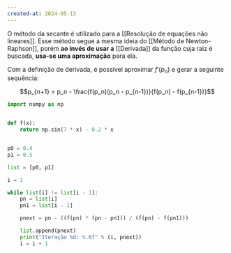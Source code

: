 ```yaml
---
created-at: 2024-05-13
---
```


O método da secante é utilizado para a [[Resolução de equações não lineares]]. Esse método segue a mesma ideia do [[Método de Newton-Raphson]], porém **ao invés de usar a** [[Derivada]] da função cuja raiz é buscada, **usa-se uma aproximação** para ela.

Com a definição de derivada, é possível aproximar $f'(p_n)$ e gerar a seguinte sequência:

$$p_{n+1} = p_n - \frac{f(p_n)(p_n - p_{n-1})}{f(p_n) - f(p_{n-1})}$$

```python
import numpy as np


def f(x):
    return np.sin(7 * x) - 0.2 * x


p0 = 0.4
p1 = 0.5

list = [p0, p1]

i = 1

while list[i] != list[i - 1]:
    pn = list[i]
    pn1 = list[i - 1]

    pnext = pn - ((f(pn) * (pn - pn1)) / (f(pn) - f(pn1)))

    list.append(pnext)
    print("Iteração %d: %.6f" % (i, pnext))
    i = i + 1
```
